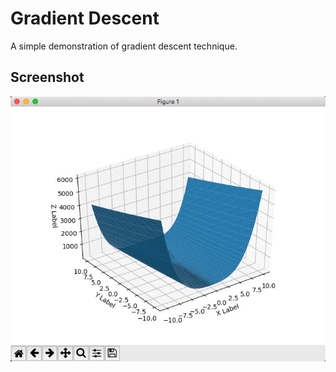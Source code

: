 # Gradient Descent
A simple demonstration of gradient descent technique.

## Screenshot
![screenshot](imgs/screenshot.jpg "screenshot")
